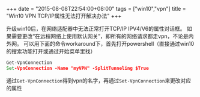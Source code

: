 +++
date = "2015-08-08T22:54:00+08:00"
tags = ["win10","vpn"]
title = "Win10 VPN TCP/IP属性无法打开解决办法"
+++

升级win10后，在网络适配器中无法正常打开TCP/IP IPV4/V6的属性对话框。
如果需要更改“在远程网络上使用默认网关”，即所有的网络请求都走vpn，不论是内外网。
可以用下面的命令workaround下，首先打开powershell（直接通过win10的搜索功能打开或通过开始菜单里找）
```bat
Get-VpnConnection
Set-VpnConnection -Name "myVPN" -SplitTunneling $True
```
通过`Get-VpnConnection`得到vpn的名字，再通过`Set-VpnConnection`来更改对应的属性